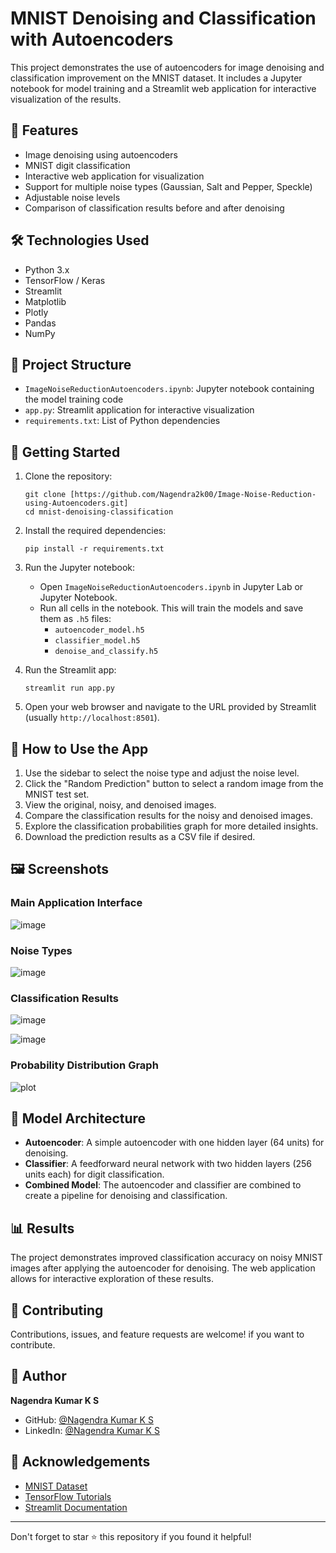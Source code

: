 # MNIST Denoising and Classification with Autoencoders

This project demonstrates the use of autoencoders for image denoising and classification improvement on the MNIST dataset. It includes a Jupyter notebook for model training and a Streamlit web application for interactive visualization of the results.

## 🌟 Features

- Image denoising using autoencoders
- MNIST digit classification
- Interactive web application for visualization
- Support for multiple noise types (Gaussian, Salt and Pepper, Speckle)
- Adjustable noise levels
- Comparison of classification results before and after denoising

## 🛠️ Technologies Used

- Python 3.x
- TensorFlow / Keras
- Streamlit
- Matplotlib
- Plotly
- Pandas
- NumPy

## 📁 Project Structure

- `ImageNoiseReductionAutoencoders.ipynb`: Jupyter notebook containing the model training code
- `app.py`: Streamlit application for interactive visualization
- `requirements.txt`: List of Python dependencies

## 🚀 Getting Started

1. Clone the repository:
   ```
   git clone [https://github.com/Nagendra2k00/Image-Noise-Reduction-using-Autoencoders.git]
   cd mnist-denoising-classification
   ```

2. Install the required dependencies:
   ```
   pip install -r requirements.txt
   ```

3. Run the Jupyter notebook:
   - Open `ImageNoiseReductionAutoencoders.ipynb` in Jupyter Lab or Jupyter Notebook.
   - Run all cells in the notebook. This will train the models and save them as `.h5` files:
     - `autoencoder_model.h5`
     - `classifier_model.h5`
     - `denoise_and_classify.h5`

4. Run the Streamlit app:
   ```
   streamlit run app.py
   ```

5. Open your web browser and navigate to the URL provided by Streamlit (usually `http://localhost:8501`).

## 📘 How to Use the App

1. Use the sidebar to select the noise type and adjust the noise level.
2. Click the "Random Prediction" button to select a random image from the MNIST test set.
3. View the original, noisy, and denoised images.
4. Compare the classification results for the noisy and denoised images.
5. Explore the classification probabilities graph for more detailed insights.
6. Download the prediction results as a CSV file if desired.

## 🖼️ Screenshots

### Main Application Interface
![image](https://github.com/user-attachments/assets/c129c6af-623d-40fe-933e-2b21031bcab6)

### Noise Types
![image](https://github.com/user-attachments/assets/6bfcacd6-844b-40d1-8d2f-83ab30982339)

### Classification Results
![image](https://github.com/user-attachments/assets/845706d1-ba11-4b0e-bb53-f57eb973b564)

![image](https://github.com/user-attachments/assets/6d6c6b78-6e52-42a3-a47b-388d2015e631)

### Probability Distribution Graph
![plot](https://github.com/user-attachments/assets/80be9852-ec3a-4df7-a1b2-fd0c8c5dcf20)



## 🧠 Model Architecture

- **Autoencoder**: A simple autoencoder with one hidden layer (64 units) for denoising.
- **Classifier**: A feedforward neural network with two hidden layers (256 units each) for digit classification.
- **Combined Model**: The autoencoder and classifier are combined to create a pipeline for denoising and classification.

## 📊 Results

The project demonstrates improved classification accuracy on noisy MNIST images after applying the autoencoder for denoising. The web application allows for interactive exploration of these results.

## 🤝 Contributing

Contributions, issues, and feature requests are welcome! if you want to contribute.


## 👤 Author

**Nagendra Kumar K S**

- GitHub: [@Nagendra Kumar K S](https://github.com/Nagendra2k00)
- LinkedIn: [@Nagendra Kumar K S](https://linkedin.com/in/nagendrakumarks)

## 🙏 Acknowledgements

- [MNIST Dataset](http://yann.lecun.com/exdb/mnist/)
- [TensorFlow Tutorials](https://www.tensorflow.org/tutorials)
- [Streamlit Documentation](https://docs.streamlit.io/)

---

Don't forget to star ⭐ this repository if you found it helpful!
